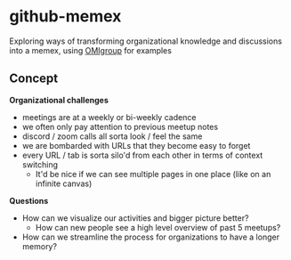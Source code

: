 # github-memex

Exploring ways of transforming organizational knowledge and discussions into a memex, using [OMIgroup](https://omigroup.com) for examples

## Concept


**Organizational challenges**
- meetings are at a weekly or bi-weekly cadence
- we often only pay attention to previous meetup notes
- discord / zoom calls all sorta look / feel the same
- we are bombarded with URLs that they become easy to forget
- every URL / tab is sorta silo'd from each other in terms of context switching
  - It'd be nice if we can see multiple pages in one place (like on an infinite canvas)

**Questions**
- How can we visualize our activities and bigger picture better?
  - How can new people see a high level overview of past 5 meetups?
- How can we streamline the process for organizations to have a longer memory?
